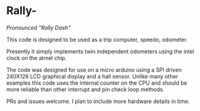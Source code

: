 # Rally-
_Pronounced "Rally Dash"_

This code is designed to be used as a trip computer, speedo, odometer.

Presently it simply implements twin independent odometers using the intel clock on the atmel chip.

The code was designed for use on a micro arduino using a SPI driven 240X128 LCD graphical display and a hall sensor. Unlike many other examples this code uses the internal counter on the CPU and should be more reliable than other interrupt and pin check loop methods.


PRs and issues welcome. I plan to include more hardware details in time.
